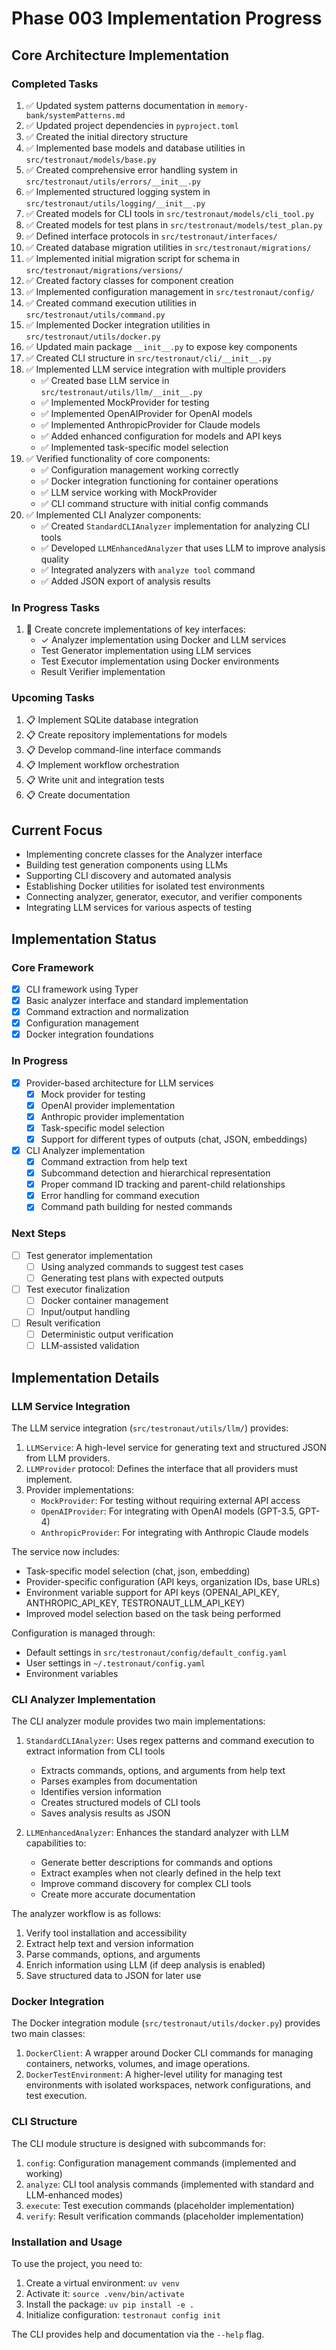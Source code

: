 # Phase 003 Implementation Progress

## Core Architecture Implementation

### Completed Tasks

1. ✅ Updated system patterns documentation in `memory-bank/systemPatterns.md`
2. ✅ Updated project dependencies in `pyproject.toml`
3. ✅ Created the initial directory structure
4. ✅ Implemented base models and database utilities in `src/testronaut/models/base.py`
5. ✅ Created comprehensive error handling system in `src/testronaut/utils/errors/__init__.py`
6. ✅ Implemented structured logging system in `src/testronaut/utils/logging/__init__.py`
7. ✅ Created models for CLI tools in `src/testronaut/models/cli_tool.py`
8. ✅ Created models for test plans in `src/testronaut/models/test_plan.py`
9. ✅ Defined interface protocols in `src/testronaut/interfaces/`
10. ✅ Created database migration utilities in `src/testronaut/migrations/`
11. ✅ Implemented initial migration script for schema in `src/testronaut/migrations/versions/`
12. ✅ Created factory classes for component creation
13. ✅ Implemented configuration management in `src/testronaut/config/`
14. ✅ Created command execution utilities in `src/testronaut/utils/command.py`
15. ✅ Implemented Docker integration utilities in `src/testronaut/utils/docker.py`
16. ✅ Updated main package `__init__.py` to expose key components
17. ✅ Created CLI structure in `src/testronaut/cli/__init__.py`
18. ✅ Implemented LLM service integration with multiple providers
    - ✅ Created base LLM service in `src/testronaut/utils/llm/__init__.py`
    - ✅ Implemented MockProvider for testing
    - ✅ Implemented OpenAIProvider for OpenAI models
    - ✅ Implemented AnthropicProvider for Claude models
    - ✅ Added enhanced configuration for models and API keys
    - ✅ Implemented task-specific model selection
19. ✅ Verified functionality of core components:
    - ✅ Configuration management working correctly
    - ✅ Docker integration functioning for container operations
    - ✅ LLM service working with MockProvider
    - ✅ CLI command structure with initial config commands
20. ✅ Implemented CLI Analyzer components:
    - ✅ Created `StandardCLIAnalyzer` implementation for analyzing CLI tools
    - ✅ Developed `LLMEnhancedAnalyzer` that uses LLM to improve analysis quality
    - ✅ Integrated analyzers with `analyze tool` command
    - ✅ Added JSON export of analysis results

### In Progress Tasks

1. 🔄 Create concrete implementations of key interfaces:
   - ✓ Analyzer implementation using Docker and LLM services
   - Test Generator implementation using LLM services
   - Test Executor implementation using Docker environments
   - Result Verifier implementation

### Upcoming Tasks

1. 📋 Implement SQLite database integration
2. 📋 Create repository implementations for models
3. 📋 Develop command-line interface commands
4. 📋 Implement workflow orchestration
5. 📋 Write unit and integration tests
6. 📋 Create documentation

## Current Focus

- Implementing concrete classes for the Analyzer interface
- Building test generation components using LLMs
- Supporting CLI discovery and automated analysis
- Establishing Docker utilities for isolated test environments
- Connecting analyzer, generator, executor, and verifier components
- Integrating LLM services for various aspects of testing

## Implementation Status

### Core Framework
- [x] CLI framework using Typer
- [x] Basic analyzer interface and standard implementation
- [x] Command extraction and normalization
- [x] Configuration management
- [x] Docker integration foundations

### In Progress
- [x] Provider-based architecture for LLM services
  - [x] Mock provider for testing
  - [x] OpenAI provider implementation
  - [x] Anthropic provider implementation
  - [x] Task-specific model selection
  - [x] Support for different types of outputs (chat, JSON, embeddings)
- [x] CLI Analyzer implementation
  - [x] Command extraction from help text
  - [x] Subcommand detection and hierarchical representation
  - [x] Proper command ID tracking and parent-child relationships
  - [x] Error handling for command execution
  - [x] Command path building for nested commands

### Next Steps
- [ ] Test generator implementation
  - [ ] Using analyzed commands to suggest test cases
  - [ ] Generating test plans with expected outputs
- [ ] Test executor finalization
  - [ ] Docker container management
  - [ ] Input/output handling
- [ ] Result verification
  - [ ] Deterministic output verification
  - [ ] LLM-assisted validation

## Implementation Details

### LLM Service Integration

The LLM service integration (`src/testronaut/utils/llm/`) provides:

1. `LLMService`: A high-level service for generating text and structured JSON from LLM providers.
2. `LLMProvider` protocol: Defines the interface that all providers must implement.
3. Provider implementations:
   - `MockProvider`: For testing without requiring external API access
   - `OpenAIProvider`: For integrating with OpenAI models (GPT-3.5, GPT-4)
   - `AnthropicProvider`: For integrating with Anthropic Claude models

The service now includes:
- Task-specific model selection (chat, json, embedding)
- Provider-specific configuration (API keys, organization IDs, base URLs)
- Environment variable support for API keys (OPENAI_API_KEY, ANTHROPIC_API_KEY, TESTRONAUT_LLM_API_KEY)
- Improved model selection based on the task being performed

Configuration is managed through:
- Default settings in `src/testronaut/config/default_config.yaml`
- User settings in `~/.testronaut/config.yaml`
- Environment variables

### CLI Analyzer Implementation

The CLI analyzer module provides two main implementations:

1. `StandardCLIAnalyzer`: Uses regex patterns and command execution to extract information from CLI tools
   - Extracts commands, options, and arguments from help text
   - Parses examples from documentation
   - Identifies version information
   - Creates structured models of CLI tools
   - Saves analysis results as JSON

2. `LLMEnhancedAnalyzer`: Enhances the standard analyzer with LLM capabilities to:
   - Generate better descriptions for commands and options
   - Extract examples when not clearly defined in the help text
   - Improve command discovery for complex CLI tools
   - Create more accurate documentation

The analyzer workflow is as follows:
1. Verify tool installation and accessibility
2. Extract help text and version information
3. Parse commands, options, and arguments
4. Enrich information using LLM (if deep analysis is enabled)
5. Save structured data to JSON for later use

### Docker Integration

The Docker integration module (`src/testronaut/utils/docker.py`) provides two main classes:

1. `DockerClient`: A wrapper around Docker CLI commands for managing containers, networks, volumes, and image operations.
2. `DockerTestEnvironment`: A higher-level utility for managing test environments with isolated workspaces, network configurations, and test execution.

### CLI Structure

The CLI module structure is designed with subcommands for:

1. `config`: Configuration management commands (implemented and working)
2. `analyze`: CLI tool analysis commands (implemented with standard and LLM-enhanced modes)
3. `execute`: Test execution commands (placeholder implementation)
4. `verify`: Result verification commands (placeholder implementation)

### Installation and Usage

To use the project, you need to:

1. Create a virtual environment: `uv venv`
2. Activate it: `source .venv/bin/activate`
3. Install the package: `uv pip install -e .`
4. Initialize configuration: `testronaut config init`

The CLI provides help and documentation via the `--help` flag.